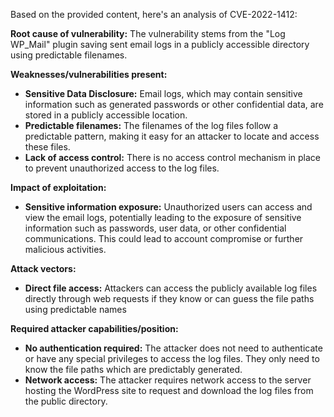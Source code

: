 Based on the provided content, here's an analysis of CVE-2022-1412:

**Root cause of vulnerability:**
The vulnerability stems from the "Log WP_Mail" plugin saving sent email logs in a publicly accessible directory using predictable filenames.

**Weaknesses/vulnerabilities present:**
- **Sensitive Data Disclosure:** Email logs, which may contain sensitive information such as generated passwords or other confidential data, are stored in a publicly accessible location.
- **Predictable filenames:** The filenames of the log files follow a predictable pattern, making it easy for an attacker to locate and access these files.
- **Lack of access control:** There is no access control mechanism in place to prevent unauthorized access to the log files.

**Impact of exploitation:**
- **Sensitive information exposure:** Unauthorized users can access and view the email logs, potentially leading to the exposure of sensitive information such as passwords, user data, or other confidential communications. This could lead to account compromise or further malicious activities.

**Attack vectors:**
- **Direct file access:** Attackers can access the publicly available log files directly through web requests if they know or can guess the file paths using predictable names

**Required attacker capabilities/position:**
- **No authentication required:** The attacker does not need to authenticate or have any special privileges to access the log files. They only need to know the file paths which are predictably generated.
- **Network access:**  The attacker requires network access to the server hosting the WordPress site to request and download the log files from the public directory.